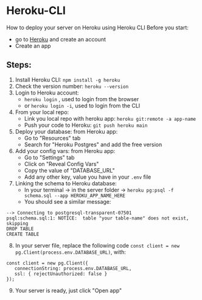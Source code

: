 # Heroku-CLI
How to deploy your server on Heroku using Heroku CLI
Before you start:
* go to [Heroku](https://id.heroku.com/login) and create an account
* Create an app
 
## Steps:
1. Install Heroku CLI: `npm install -g heroku`
2. Check the version number: `heroku --version`
3. Login to Heroku account:
   -  `heroku login` , used to login from the browser
   -  or `heroku login -i`, used to login from the CLI
4. From your local repo:
    - Link you local repo with heroku app:  `heroku git:remote -a app-name`
    - Push your code to Heroku: `git push heroku main`
5. Deploy your database: from Heroku app:
    - Go to "Resources" tab
    - Search for "Heroku Postgres" and add the free version
6. Add your config vars: from Heroku app:
    - Go to "Settings" tab
    - Click on "Reveal Config Vars"
    - Copy the value of "DATABASE_URL"
    - Add any other key, value you have in your `.env` file
7. Linking the schema to Heroku database:
    - In your terminal -> in the server folder -> `heroku pg:psql -f schema.sql --app HEROKU_APP_NAME_HERE`
    - You should see a similar message:
 ```
 --> Connecting to postgresql-transparent-07501
psql:schema.sql:1: NOTICE:  table "your table-name" does not exist, skipping
DROP TABLE
CREATE TABLE
 ```
 8. In your server file, replace the following code `const client = new pg.Client(process.env.DATABASE_URL)`, with:
 ```
 const client = new pg.Client({
    connectionString: process.env.DATABASE_URL,
    ssl: { rejectUnauthorized: false }
});
 ```
 
 9. Your server is ready, just click "Open app" 
